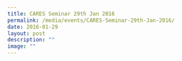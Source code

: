 ```yaml
---
title: CARES Seminar 29th Jan 2016
permalink: /media/events/CARES-Seminar-29th-Jan-2016/
date: 2016-01-29
layout: post
description: ""
image: ""
---
```

